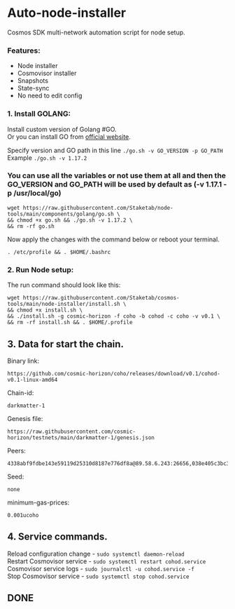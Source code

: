 # Auto-node-installer
Cosmos SDK multi-network automation script for node setup.  
### Features:  
- Node installer
- Cosmovisor installer
- Snapshots
- State-sync
- No need to edit config

### 1. Install GOLANG:
Install custom version of Golang #GO.  
Or you can install GO from [official website](https://golang.org/doc/install).  

Specify version and GO path in this line `./go.sh -v GO_VERSION -p GO_PATH`  
Example `./go.sh -v 1.17.2`  

### You can use all the variables or not use them at all and then the GO_VERSION and GO_PATH will be used by default as (-v 1.17.1 -p /usr/local/go)  

```
wget https://raw.githubusercontent.com/Staketab/node-tools/main/components/golang/go.sh \
&& chmod +x go.sh && ./go.sh -v 1.17.2 \
&& rm -rf go.sh
```
Now apply the changes with the command below or reboot your terminal.  
```
. /etc/profile && . $HOME/.bashrc
```

### 2. Run Node setup:
The run command should look like this:
```
wget https://raw.githubusercontent.com/Staketab/cosmos-tools/main/node-installer/install.sh \
&& chmod +x install.sh \
&& ./install.sh -g cosmic-horizon -f coho -b cohod -c coho -v v0.1 \
&& rm -rf install.sh && . $HOME/.profile
```

## 3. Data for start the chain.  
Binary link:
```
https://github.com/cosmic-horizon/coho/releases/download/v0.1/cohod-v0.1-linux-amd64
```
Chain-id:
```
darkmatter-1
```  
Genesis file:
```
https://raw.githubusercontent.com/cosmic-horizon/testnets/main/darkmatter-1/genesis.json
```
Peers:
```
4338abf9fdbe143e59119d25310d8187e776df8a@89.58.6.243:26656,038e405c3bc3b7a72b2a8fe9759e4495ac9f7ab0@97.113.198.230:26656,20d436ab002bed85fbf0a1740cdf44d56594d62f@149.28.13.161:26656
```
Seed:
```
none
```
minimum-gas-prices:
```
0.001ucoho
```

## 4. Service commands.
Reload configuration change - `sudo systemctl daemon-reload`  
Restart Cosmovisor service - `sudo systemctl restart cohod.service`  
Cosmovisor service logs - `sudo journalctl -u cohod.service -f`  
Stop Cosmovisor service - `sudo systemctl stop cohod.service`  

## DONE
